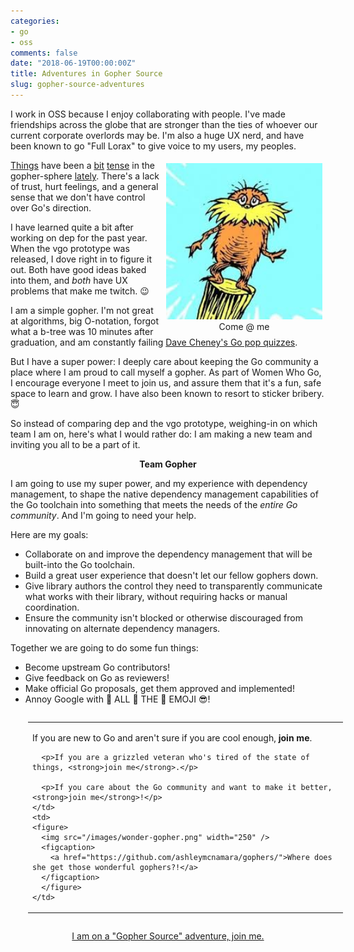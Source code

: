 ```yaml
---
categories:
- go
- oss
comments: false
date: "2018-06-19T00:00:00Z"
title: Adventures in Gopher Source
slug: gopher-source-adventures
---
```


I work in OSS because I enjoy collaborating with people. I've made friendships
across the globe that are stronger than the ties of whoever our current corporate
overlords may be. I'm also a huge UX nerd, and have been known to go "Full Lorax"
to give voice to my users, my peoples.

<figure style="text-align: center; float: right; margin: 5px">
  <img src="/images/lorax.jpg" width="250" />
  <figcaption>
    Come @ me
  </figcaption>
</figure>

[Things](https://github.com/golang/go/issues/24301)
have been a
[bit](https://sdboyer.io/blog/vgo-and-dep/)
[tense](http://codeengineered.com/blog/2018/golang-godep-to-vgo/)
in the gopher-sphere
[lately](https://twitter.com/hashtag/gopanelIS).
There's a lack of trust,
hurt feelings, and a general sense that we don't have control over Go's direction.

I have learned quite a bit after working on dep for the past year. When the
vgo prototype was released, I dove right in to figure it out. Both have good ideas
baked into them, and _both_ have UX problems that make me twitch. 😉

I am a simple gopher. I'm not great at algorithms, big O-notation, forgot what a
b-tree was 10 minutes after graduation, and am constantly failing [Dave Cheney's
Go pop quizzes](https://dave.cheney.net/tag/pop-quiz).

But I have a super power: I deeply care about keeping
the Go community a place where I am proud to call myself a gopher. As part of Women
Who Go, I encourage everyone I meet to join us, and assure
them that it's a fun, safe space to learn and grow. I have also been known to resort
to sticker bribery. 😇

So instead of comparing dep and the vgo prototype, weighing-in on which team I am
on, here's what I would rather do: I am making a new team and inviting you all to be a part of it.

<p style="text-align: center; font-weight: bold;">Team Gopher</p>

I am going to use my super power, and my experience with dependency
management, to shape the native dependency management capabilities of the Go toolchain
into something that meets the needs of the _entire Go community_. And I'm going to
need your help.

Here are my goals:
* Collaborate on and improve the dependency management that will be built-into the Go toolchain.
* Build a great user experience that doesn't let our fellow gophers down.
* Give library authors the control they need to transparently communicate what works
  with their library, without requiring hacks or manual coordination.
* Ensure the community isn't blocked or otherwise discouraged from innovating on alternate
  dependency managers.

Together we are going to do some fun things:

* Become upstream Go contributors!
* Give feedback on Go as reviewers!
* Make official Go proposals, get them approved and implemented!
* Annoy Google with 💖 ALL 🦄 THE 🌈 EMOJI 😎!

<table style="margin: 2em; width: 100%">
  <tr>
    <td style="vertical-align: middle">
      <p>If you are new to Go and aren't sure if you are cool enough, <strong>join me</strong>.</p>

      <p>If you are a grizzled veteran who's tired of the state of things, <strong>join me</strong>.</p>

      <p>If you care about the Go community and want to make it better, <strong>join me</strong>!</p>
    </td>
    <td>
    <figure>
      <img src="/images/wonder-gopher.png" width="250" />
      <figcaption>
        <a href="https://github.com/ashleymcnamara/gophers/">Where does she get those wonderful gophers?!</a>
      </figcaption>
      </figure>
    </td>
</tr>
</table>

<p style="text-align: center"><a href="https://forum.golangbridge.org/t/let-the-gopher-source-adventure-begin/9604">I am on a "Gopher Source" adventure, join me.</a></p>
